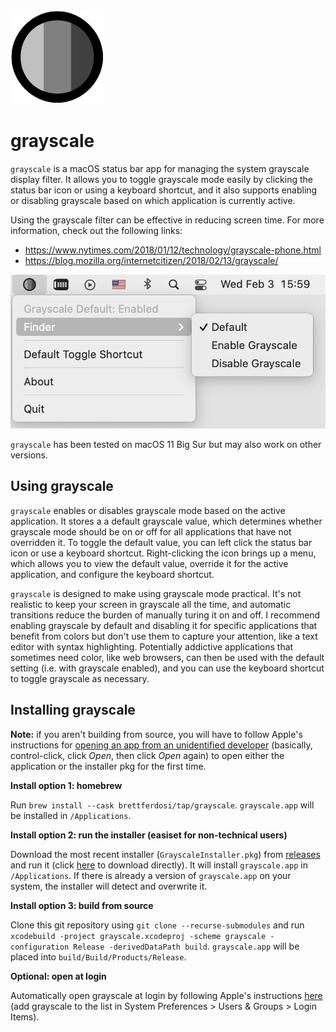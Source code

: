 <img src="https://github.com/brettferdosi/grayscale/raw/doc/icon.png" width="150px">

# grayscale

`grayscale` is a macOS status bar app for managing the system grayscale display filter. It allows you to toggle grayscale mode easily by clicking the status bar icon or using a keyboard shortcut, and it also supports enabling or disabling grayscale based on which application is currently active.

Using the grayscale filter can be effective in reducing screen time. For more information, check out the following links:

- https://www.nytimes.com/2018/01/12/technology/grayscale-phone.html
- https://blog.mozilla.org/internetcitizen/2018/02/13/grayscale/

<img src="https://github.com/brettferdosi/grayscale/raw/doc/demo.png">

`grayscale` has been tested on macOS 11 Big Sur but may also work on other versions. 

## Using grayscale

`grayscale` enables or disables grayscale mode based on the active application. It stores a a default grayscale value, which determines whether grayscale mode should be on or off for all applications that have not overridden it. To toggle the default value, you can left click the status bar icon or use a keyboard shortcut. Right-clicking the icon brings up a menu, which allows you to view the default value, override it for the active application, and configure the keyboard shortcut.

`grayscale` is designed to make using grayscale mode practical. It's not realistic to keep your screen in grayscale all the time, and automatic transitions reduce the burden of manually turing it on and off. I recommend enabling grayscale by default and disabling it for specific applications that benefit from colors but don't use them to capture your attention, like a text editor with syntax highlighting. Potentially addictive applications that sometimes need color, like web browsers, can then be used with the default setting (i.e. with grayscale enabled), and you can use the keyboard shortcut to toggle grayscale as necessary.

## Installing grayscale

**Note:** if you aren't building from source, you will have to follow Apple's
instructions for [opening an app from an unidentified
developer](https://support.apple.com/guide/mac-help/open-a-mac-app-from-an-unidentified-developer-mh40616/mac)
(basically, control-click, click *Open*, then click *Open* again) to open either
the application or the installer pkg for the first time.

**Install option 1: homebrew**

Run `brew install --cask brettferdosi/tap/grayscale`. `grayscale.app` will be
installed in `/Applications`.

**Install option 2: run the installer (easiset for non-technical users)**

Download the most recent installer (`GrayscaleInstaller.pkg`) from
[releases](https://github.com/brettferdosi/grayscale/releases) and run it (click
[here](https://github.com/brettferdosi/grayscale/releases/latest/download/GrayscaleInstaller.pkg)
to download directly). It will install `grayscale.app` in `/Applications`.  If
there is already a version of `grayscale.app` on your system, the installer will
detect and overwrite it.

**Install option 3: build from source**

Clone this git repository using `git clone --recurse-submodules` and run `xcodebuild -project grayscale.xcodeproj -scheme grayscale -configuration Release -derivedDataPath build`. `grayscale.app` will be placed into `build/Build/Products/Release`.

**Optional: open at login**

Automatically open grayscale at login by following Apple's instructions [here](https://support.apple.com/guide/mac-help/open-items-automatically-when-you-log-in-mh15189/mac) (add grayscale to the list in System Preferences > Users & Groups > Login Items).

